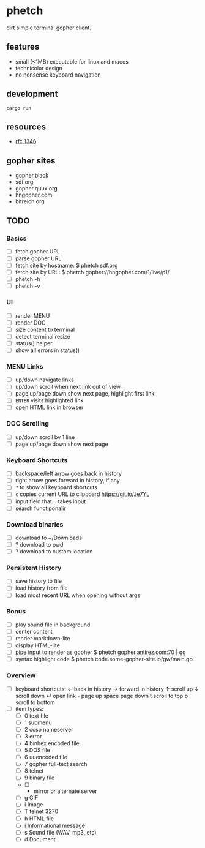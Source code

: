 # phetch

dirt simple terminal gopher client.

## features

- small (<1MB) executable for linux and macos
- technicolor design
- no nonsense keyboard navigation

## development

    cargo run
    
## resources

- [rfc 1346](https://tools.ietf.org/html/rfc1436)

## gopher sites

- gopher.black
- sdf.org
- gopher.quux.org
- hngopher.com 
- bitreich.org

## TODO

### Basics
- [ ] fetch gopher URL
- [ ] parse gopher URL
- [ ] fetch site by hostname: $ phetch sdf.org
- [ ] fetch site by URL:      $ phetch gopher://hngopher.com/1/live/p1/
- [ ] phetch -h
- [ ] phetch -v
### UI
- [ ] render MENU
- [ ] render DOC
- [ ] size content to terminal
- [ ] detect terminal resize 
- [ ] status() helper
- [ ] show all errors in status()
### MENU Links
- [ ] up/down navigate links
- [ ] up/down scroll when next link out of view
- [ ] page up/page down show next page, highlight first link
- [ ] `ENTER` visits highlighted link
- [ ] open HTML link in browser
### DOC Scrolling
- [ ] up/down scroll by 1 line
- [ ] page up/page down show next page
### Keyboard Shortcuts
- [ ] backspace/left arrow goes back in history
- [ ] right arrow goes forward in history, if any
- [ ] `?` to show all keyboard shortcuts
- [ ] `c` copies current URL to clipboard https://git.io/Je7YL
- [ ] input field that... takes input
- [ ] search functiponalir
### Download binaries
- [ ] download to ~/Downloads
- [ ] ? download to pwd
- [ ] ? download to custom location
### Persistent History
- [ ] save history to file
- [ ] load history from file
- [ ] load most recent URL when opening without args
### Bonus
- [ ] play sound file in background
- [ ] center content
- [ ] render markdown-lite
- [ ] display HTML-lite
- [ ] pipe input to render as gopher
      $ phetch gopher.antirez.com:70 | gg
- [ ] syntax highlight code
      $ phetch code.some-gopher-site.io/gw/main.go
### Overview
- [ ] keyboard shortcuts:
        ← back in history
        → forward in history
        ↑ scroll up
        ↓ scroll down
        ⏎ open link
        - page up
    space page down
        t scroll to top
        b scroll to bottom
- [ ] item types:
    - [ ] 0 text file
    - [ ] 1 submenu
    - [ ] 2 ccso nameserver
    - [ ] 3 error
    - [ ] 4 binhex encoded file
    - [ ] 5 DOS file
    - [ ] 6 uuencoded file
    - [ ] 7 gopher full-text search
    - [ ] 8 telnet
    - [ ] 9 binary file
    - [ ] + mirror or alternate server
    - [ ] g GIF
    - [ ] i Image
    - [ ] T telnet 3270
    - [ ] h HTML file
    - [ ] i Informational message
    - [ ] s Sound file (WAV, mp3, etc)
    - [ ] d Document
